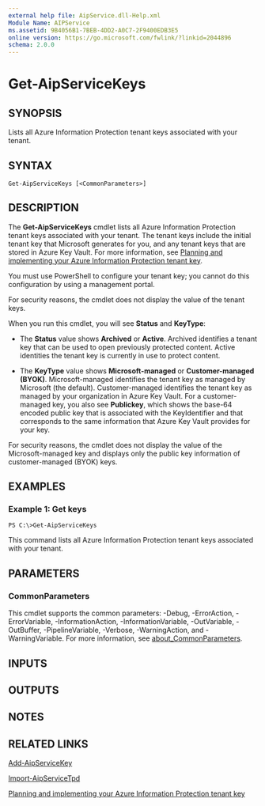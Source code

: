 ```yaml
---
external help file: AipService.dll-Help.xml
Module Name: AIPService
ms.assetid: 9B4056B1-7BEB-4DD2-A0C7-2F9400EDB3E5
online version: https://go.microsoft.com/fwlink/?linkid=2044896
schema: 2.0.0
---
```


# Get-AipServiceKeys

## SYNOPSIS
Lists all Azure Information Protection tenant keys associated with your tenant.

## SYNTAX

```
Get-AipServiceKeys [<CommonParameters>]
```

## DESCRIPTION
The **Get-AipServiceKeys** cmdlet lists all Azure Information Protection tenant keys associated with your tenant. The tenant keys include the initial tenant key that Microsoft generates for you, and any tenant keys that are stored in Azure Key Vault. For more information, see [Planning and implementing your Azure Information Protection tenant key](https://docs.microsoft.com/information-protection/plan-design/plan-implement-tenant-key).

You must use PowerShell to configure your tenant key; you cannot do this configuration by using a management portal.

For security reasons, the cmdlet does not display the value of the tenant keys.

When you run this cmdlet, you will see **Status** and **KeyType**:

- The **Status** value shows **Archived** or **Active**. Archived identifies a tenant key that can be used to open previously protected content. Active identities the tenant key is currently in use to protect content.

- The **KeyType** value shows **Microsoft-managed** or **Customer-managed (BYOK)**. Microsoft-managed identifies the tenant key as managed by Microsoft (the default). Customer-managed identifies the tenant key as managed by your organization in Azure Key Vault. For a customer-managed key, you also see **Publickey**, which shows the base-64 encoded public key that is associated with the KeyIdentifier and that corresponds to the same information that Azure Key Vault provides for your key.

For security reasons, the cmdlet does not display the value of the Microsoft-managed key and displays only the public key information of customer-managed (BYOK) keys.

## EXAMPLES

### Example 1: Get keys
```
PS C:\>Get-AipServiceKeys
```

This command lists all Azure Information Protection tenant keys associated with your tenant.

## PARAMETERS

### CommonParameters
This cmdlet supports the common parameters: -Debug, -ErrorAction, -ErrorVariable, -InformationAction, -InformationVariable, -OutVariable, -OutBuffer, -PipelineVariable, -Verbose, -WarningAction, and -WarningVariable. For more information, see [about_CommonParameters](https://go.microsoft.com/fwlink/?LinkID=113216).

## INPUTS

## OUTPUTS

## NOTES

## RELATED LINKS

[Add-AipServiceKey](./Add-AipServiceKey.md)

[Import-AipServiceTpd](./Import-AipServiceTpd.md)

[Planning and implementing your Azure Information Protection tenant key](https://docs.microsoft.com/information-protection/plan-design/plan-implement-tenant-key)
